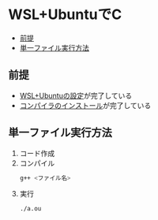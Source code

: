 # WSL+UbuntuでC

- [前提](#前提)
- [単一ファイル実行方法](#単一ファイル実行方法)

## 前提
- [WSL+Ubuntuの設定](/WSL/init.md)が完了している
- [コンパイラのインストール](/C/init_wsl+ubuntu.md)が完了している

## 単一ファイル実行方法
1. コード作成
2. コンパイル
   ```bash
   g++ <ファイル名>
   ```
3. 実行
   ```bash
   ./a.ou
   ```